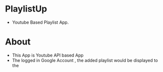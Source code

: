 # PlaylistUp
* Youtube Based Playlist App.

# About
* This App is Youtube API based App
* The logged in Google Account , the added playlist would be displayed to the
